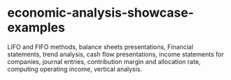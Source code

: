 # economic-analysis-showcase-examples
LIFO and FIFO methods,
balance sheets presentations,
Financial statements,
trend analysis,
cash flow presentations,
income statements for companies,
journal entries,
contribution margin and allocation rate,
computing operating income,
vertical analysis.

